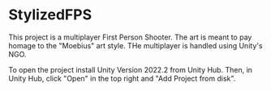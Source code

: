 # StylizedFPS

This project is a multiplayer First Person Shooter. The art is meant to pay homage to the "Moebius" art style. THe multiplayer is handled using Unity's NGO.

To open the project install Unity Version 2022.2 from Unity Hub. Then, in Unity Hub, click "Open" in the top right and "Add Project from disk".
